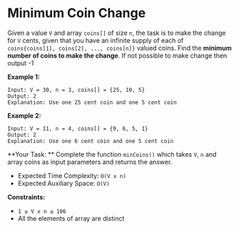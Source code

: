 Minimum Coin Change
===



Given a value `V` and array `coins[]` of size `n`, the task is to make the change for `V` cents, given that you have an infinite supply of each of `coins{coins[1], coins[2], ..., coins[n]}` valued coins. Find the **minimum number of coins to make the change**. If not possible to make change then output -1



**Example 1:**

```
Input: V = 30, n = 3, coins[] = {25, 10, 5}
Output: 2
Explanation: Use one 25 cent coin and one 5 cent coin
```



**Example 2:**
```
Input: V = 11, n = 4, coins[] = {9, 6, 5, 1} 
Output: 2 
Explanation: Use one 6 cent coin and one 5 cent coin
```



**Your Task: **
Complete the function `minCoins()` which takes `V`, `n` and array coins as input parameters and returns the answer.

- Expected Time Complexity: `O(V x n)`
- Expected Auxiliary Space: `O(V)`



**Constraints:**

- `1 ≤ V x n ≤ 106`
- All the elements of array are distinct